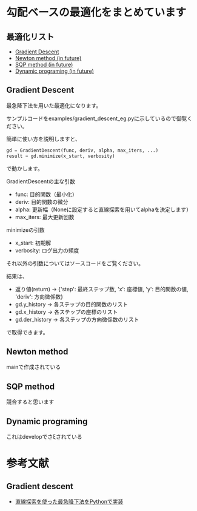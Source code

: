 # 勾配ベースの最適化をまとめています

## 最適化リスト
- [Gradient Descent](#gradient-descent)
- [Newton method (in future)](#newton-method)
- [SQP method (in future)](#sqp-method)
- [Dynamic programing (in future)](#dynamic-programing)

## Gradient Descent
最急降下法を用いた最適化になります。

サンプルコードをexamples/gradient_descent_eg.pyに示しているので御覧ください。

簡単に使い方を説明しますと、

```python
gd = GradientDescent(func, deriv, alpha, max_iters, ...)
result = gd.minimize(x_start, verbosity)
```

で動かします。

GradientDescentの主な引数
- func: 目的関数（最小化）
- deriv: 目的関数の微分
- alpha: 更新幅（Noneに設定すると直線探索を用いてalphaを決定します）
- max_iters: 最大更新回数

minimizeの引数
- x_start: 初期解
- verbosity: ログ出力の頻度

それ以外の引数についてはソースコードをご覧ください。


結果は、
- 返り値(return) -> {'step': 最終ステップ数, 'x': 座標値, 'y': 目的関数の値, 'deriv': 方向微係数}
- gd.y_history -> 各ステップの目的関数のリスト
- gd.x_history -> 各ステップの座標のリスト
- gd.der_history -> 各ステップの方向微係数のリスト

で取得できます。


## Newton method

mainで作成されている

## SQP method
競合すると思います

## Dynamic programing
これはdevelopでさξされている

# 参考文献
## Gradient descent
- [直線探索を使った最急降下法をPythonで実装](https://helve-blog.com/posts/math/gradient-descent-armijo/#:~:text=%E7%9B%B4%E7%B7%9A%E6%8E%A2%E7%B4%A2%20(line%20search)%20%E3%81%AF,%E8%A8%98%E4%BA%8B%E3%81%A7%E3%81%AF%E5%89%8D%E8%80%85%E3%81%AE%E3%81%BF%E6%89%B1%E3%81%86%E3%80%82)